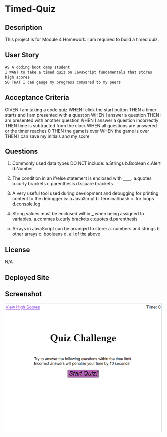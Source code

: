 # Timed-Quiz

## Description

This project is for Module 4 Homework. I am required to build a timed quiz.

## User Story

```
AS A coding boot camp student
I WANT to take a timed quiz on JavaScript fundamentals that stores high scores
SO THAT I can gauge my progress compared to my peers
```

## Acceptance Criteria

GIVEN I am taking a code quiz
WHEN I click the start button
THEN a timer starts and I am presented with a question
WHEN I answer a question
THEN I am presented with another question
WHEN I answer a question incorrectly
THEN time is subtracted from the clock
WHEN all questions are answered or the timer reaches 0
THEN the game is over
WHEN the game is over
THEN I can save my initials and my score

## Questions

1. Commonly used data types DO NOT include:
   a.Strings
   b.Boolean
   c.Alert
   d.Number

2. The condition in an if/else statement is enclosed with **\_\_\_\_**.
   a.quotes
   b.curly brackets
   c.parenthesis
   d.square brackets

3. A very useful tool used during development and debugging for printing content to the debugger is:
   a.JavaScript
   b. terminal/bash
   c. for loops
   d.console.log

4. String values must be enclosed within **\_** when being assigned to variables.
   a.commas
   b.curly brackets
   c.quotes
   d.parenthesis

5. Arrays in JavaScript can be arranged to store:
   a. numbers and strings
   b. other arrays
   c. booleans
   d. all of the above

## License

N/A

## Deployed Site

## Screenshot

![screen shot of page](image.png)